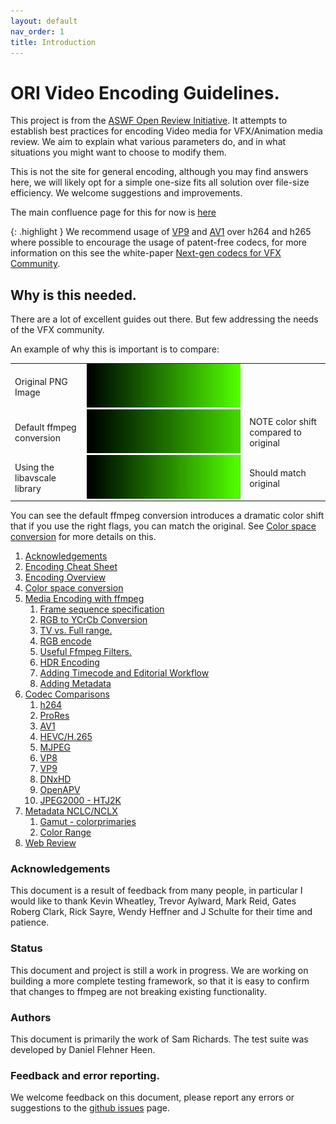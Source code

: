 ```yaml
---
layout: default
nav_order: 1
title: Introduction
---
```


# ORI Video Encoding Guidelines.

This project is from the [ASWF Open Review Initiative](https://openreviewinitiative.org/). It attempts to establish best practices for encoding Video media for VFX/Animation media review. We aim to explain what various parameters do, and in what situations you might want to choose to modify them.

This is not the site for general encoding, although you may find answers here, we will likely opt for a simple one-size fits all solution over file-size efficiency.
We welcome suggestions and improvements.

The main confluence page for this for now is [here](https://wiki.aswf.io/pages/viewpage.action?pageId=16031068)

{: .highlight }
We recommend usage of [VP9](EncodeVP9.html) and [AV1](EncodeAv1.html) over h264 and h265 where possible to encourage the usage of patent-free codecs, for more information on this see the white-paper [Next-gen codecs for VFX Community](https://docs.google.com/document/d/1EJ7Q_HhjL0ELNdjz5AgnPrraUvy7XCo52LL08WxgjtA/edit#heading=h.9rkn78tjmq48).  


## Why is this needed.

There are a lot of excellent guides out there. But few addressing the needs of the VFX community. 

An example of why this is important is to compare:

<table>
<TR><TD style='padding-top:0px; padding-bottom: 0px' >Original PNG Image</TD><TD style='padding-top:0px; padding-bottom: 0px'><IMG src="sourceimages/original-png.png" style='height:70px'/></TD><TD style='padding-top:0px; padding-bottom: 0px'></td></TR>
<TR><TD style='padding-top:0px; padding-bottom: 0px'>Default ffmpeg conversion</TD><TD style='padding-top:0px; padding-bottom: 0px'><img src="sourceimages/default-ffmpeg.png" style='height:70px'/> </td><td style='padding-top:0px; padding-bottom: 0px'> NOTE color shift compared to original</TD></TR>
<TR><TD style='padding-top:0px; padding-bottom: 0px'>Using the libavscale library</TD><TD style='padding-top:0px; padding-bottom: 0px'><img src="sourceimages/libswscale-example.png" style='height:70px'/> </td><td style='padding-top:0px; padding-bottom: 0px'> Should match original</TD></TR>
</table>

You can see the default ffmpeg conversion introduces a dramatic color shift that if you use the right flags, you can match the original. See [Color space conversion](ColorPreservation.html#Color-space-conversion) for more details on this.

1. [Acknowledgements](#Acknowledgements)
2. [Encoding Cheat Sheet](Quickstart.html)
3. [Encoding Overview](Encoding.html#Encoding-Overview)
4. [Color space conversion](ColorPreservation.html#Color-space-conversion)
5. [Media Encoding with ffmpeg](ColorPreservation.html#encodestart)
    1. [Frame sequence specification](FfmpegInputs.html)
	2. [RGB to YCrCb Conversion](ColorPreservation.html#yuv)
	3. [TV vs. Full range.](ColorPreservation.html#tvfull)
	4. [RGB encode](RGBEncoding.html)
	5. [Useful Ffmpeg Filters.](OtherFfmpegArgs.html)
	6. [HDR Encoding](enctests/HDR_Encoding.html)
	7. [Adding Timecode and Editorial Workflow](EditorialWorkflow.html)
	8. [Adding Metadata](EncodingMetadata.html)
6. [Codec Comparisons](Encoding.html#encode)
	1. [h264](Encodeh264.html)
	2. [ProRes](EncodeProres.html)
	3. [AV1](EncodeAv1.html)
	4. [HEVC/H.265](EncodeHevc.html)
	5. [MJPEG](EncodeMJPEG.html)
	6. [VP8](EncodeVP8.html)
	6. [VP9](EncodeVP9.html)
	7. [DNxHD](EncodeDNXHD.html)
	8. [OpenAPV](EncodeOpenAPV.html)
	9. [JPEG2000 - HTJ2K](EncodeHTJ2K.html)
7. [Metadata NCLC/NCLX](ColorPreservation.html#nclc)
	1. [Gamut - colorprimaries](ColorPreservation.html#gamut)
	2. [Color Range](ColorPreservation.html#range)
8. [Web Review](ColorPreservation.html#webreview)

### Acknowledgements  <a name="Acknowledgements"></a>

This document is a result of feedback from many people, in particular I would like to thank Kevin Wheatley, Trevor Aylward, Mark Reid, Gates Roberg Clark, Rick Sayre, Wendy Heffner and J Schulte for their time and patience.  

### Status

This document and project is still a work in progress. We are working on building a more complete testing framework, so that it is easy to confirm that changes to ffmpeg are not breaking existing functionality.

### Authors

This document is primarily the work of Sam Richards. The test suite was developed by Daniel Flehner Heen.

### Feedback and error reporting.

We welcome feedback on this document, please report any errors or suggestions to the [github issues](https://github.com/AcademySoftwareFoundation/EncodingGuidelines/issues) page. 
